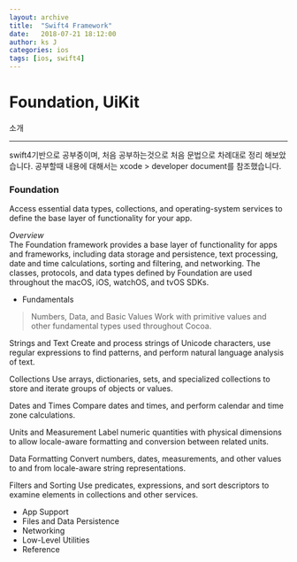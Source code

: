 ```yaml
---
layout: archive
title:  "Swift4 Framework"
date:   2018-07-21 18:12:00
author: ks J
categories: ios
tags: [ios, swift4]
---
```


# Foundation, UiKit

소개
<hr/>
swift4기반으로 공부중이며, 처음 공부하는것으로 처음 문법으로 차례대로 정리 해보았습니다. 
공부할때 내용에 대해서는 xcode > developer document를 참조했습니다.

### Foundation
Access essential data types, collections, and operating-system services to define the base layer of functionality for your app.

_Overview_<br>
The Foundation framework provides a base layer of functionality for apps and frameworks, including data storage and persistence, text processing, date and time calculations, sorting and filtering, and networking. The classes, protocols, and data types defined by Foundation are used throughout the macOS, iOS, watchOS, and tvOS SDKs.

- Fundamentals
> Numbers, Data, and Basic Values
Work with primitive values and other fundamental types used throughout Cocoa.

Strings and Text
Create and process strings of Unicode characters, use regular expressions to find patterns, and perform natural language analysis of text.

Collections
Use arrays, dictionaries, sets, and specialized collections to store and iterate groups of objects or values.

Dates and Times
Compare dates and times, and perform calendar and time zone calculations.

Units and Measurement
Label numeric quantities with physical dimensions to allow locale-aware formatting and conversion between related units.

Data Formatting
Convert numbers, dates, measurements, and other values to and from locale-aware string representations.

Filters and Sorting
Use predicates, expressions, and sort descriptors to examine elements in collections and other services.

- App Support
- Files and Data Persistence
- Networking
- Low-Level Utilities
- Reference 

<!-- ### UiKit -->


